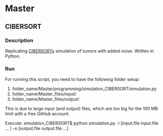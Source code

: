 # Master

## CIBERSORT

### Description

Replicating [CIBERSORTs](http://www.nature.com/nmeth/journal/v12/n5/abs/nmeth.3337.html) simulation of tumors with added noise. Written in Python.

### Run

For running this script, you need to have the following folder setup:
1. folder_name/Master/programming/simulation_CIBERSORT/simulation.py
2. folder_name/Master_files/input/
3. folder_name/Master_files/output/

This is due to large input (and output) files, which are too big for the 100 MB limit with a free GitHub account.

Execute:
simulation_CIBERSORT$ python simulation.py -i [input.file input.file ... ] -o [output.file output.file ...]
